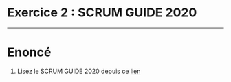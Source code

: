 # Exercice 2 : SCRUM GUIDE 2020

---

# Enoncé

1. Lisez le SCRUM GUIDE 2020 depuis ce [lien](https://scrumguides.org/scrum-guide.html)